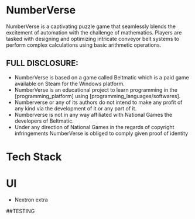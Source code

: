 # NumberVerse
NumberVerse is a captivating puzzle game that seamlessly blends the excitement of automation with the challenge of mathematics. Players are tasked with designing and optimizing intricate conveyor belt systems to perform complex calculations using basic arithmetic operations.

## FULL DISCLOSURE:
- NumberVerse is based on a game called Beltmatic which is a paid game available on Steam for the Windows platform. 
- NumberVerse is an educational project to learn programming in the [programming_platform] using [programming_languages/softwares]. 
- Numberverse or any of its authors do not intend to make any profit of any kind via the development of it or any part of it. 
- Numberverse is not in any way affiliated with National Games the developers of Beltmatic.
- Under any direction of National Games in the regards of copyright infringements NumberVerse is obliged to comply given proof of identity


# Tech Stack
# UI
 - Nextron 
 extra

##TESTING